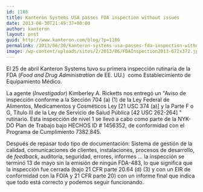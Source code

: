 ```yaml
---
id: 1186
title: Kanteron Systems USA passes FDA inspection without issues
date: 2013-06-30T21:49:37+00:00
author: kanteron
layout: post
guid: http://www.kanteron.com/blog/?p=1186
permalink: /2013/06/30/kanteron-systems-usa-passes-fda-inspection-without-issues/
image: /wp-content/uploads/sites/2/2013/06/FDAInspection2013-672x372.jpg
---
```

El 25 de abril Kanteron Systems tuvo su primera inspección rutinaria de la FDA (_Food and Drug Administration_ de EE. UU.)  como Establecimiento de Equipamiento Médico.

La agente (_Investigador_) Kimberley A. Ricketts nos entregó un "Aviso de inspección conforme a la Sección 704 (a) (1) de la Ley Federal de Alimentos, Medicamentos y Cosméticos Ley [21 USC 374 (a)] y la Parte F o G, Título III de la Ley de Servicio de Salud Pública [42 USC 262-264] " rutinario. Esta inspección de nivel 1 se llevó a cabo como parte de la NYK-DO Plan de Trabajo bajo HECHOS ID # 1456352, de conformidad con el Programa de Cumplimiento 7382.845.

Después de repasar todo tipo de documentación: Sistema de gestión de la calidad, comunicaciones de clientes, instalaciones, procesos de desarrollo, de _feedback_, auditoría, seguridad, errores, informes ... la inspección se terminó 13 de mayo sin la emisión de ningún FDA-483, lo que significa que la inspección fue cerrada (bajo 21 CFR parte 20.64 (d) (3) y con un EIR de conformidad con la FOIA y 21 CFR parte 20) con un informe final que indica que todo está correcto y podemos seguir funcionando.
